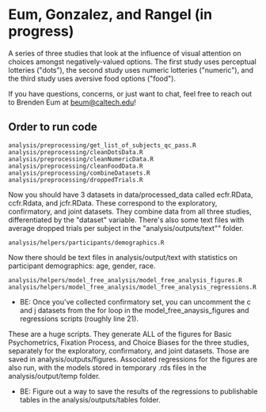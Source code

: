 # Eum, Gonzalez, and Rangel (in progress)

A series of three studies that look at the influence of visual attention on choices amongst negatively-valued options. The first study uses perceptual lotteries ("dots"), the second study uses numeric lotteries ("numeric"), and the third study uses aversive food options ("food").

If you have questions, concerns, or just want to chat, feel free to reach out to Brenden Eum at beum@caltech.edu!

## Order to run code

```
analysis/preprocessing/get_list_of_subjects_qc_pass.R
analysis/preprocessing/cleanDotsData.R
analysis/preprocessing/cleanNumericData.R
analysis/preprocessing/cleanFoodData.R
analysis/preprocessing/combineDatasets.R
analysis/preprocessing/droppedTrials.R
```

Now you should have 3 datasets in data/processed_data called ecfr.RData, ccfr.Rdata, and jcfr.RData. These correspond to the exploratory, confirmatory, and joint datasets. They combine data from all three studies, differentiated by the "dataset" variable. There's also some text files with average dropped trials per subject in the "analysis/outputs/text"" folder.

```
analysis/helpers/participants/demographics.R
```

Now there should be text files in analysis/output/text with statistics on participant demographics: age, gender, race.

```
analysis/helpers/model_free_analysis/model_free_analysis_figures.R
analysis/helpers/model_free_analysis/model_free_analysis_regressions.R
```
* BE: Once you've collected confirmatory set, you can uncomment the c and j datasets from the for loop in the model_free_anaysis_figures and regressions scripts (roughly line 21).

These are a huge scripts. They generate ALL of the figures for Basic Psychometrics, Fixation Process, and Choice Biases for the three studies, separately for the exploratory, confirmatory, and joint datasets. Those are saved in analysis/outputs/figures. Associated regressions for the figures are also run, with the models stored in temporary .rds files in the analysis/output/temp folder.

* BE: Figure out a way to save the results of the regressions to publishable tables in the analysis/outputs/tables folder.
